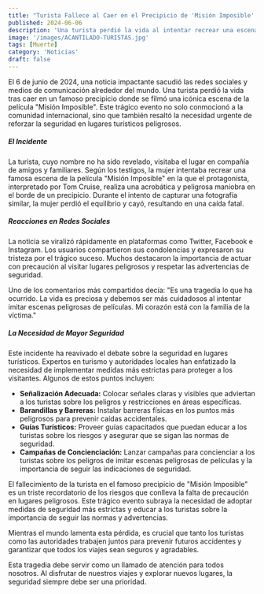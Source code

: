 ```yaml
---
title: "Turista Fallece al Caer en el Precipicio de 'Misión Imposible': Un Llamado a la Seguridad en Lugares Turísticos"
published: 2024-06-06
description: 'Una turista perdió la vida al intentar recrear una escena de "Misión Imposible" en un famoso precipicio. Este trágico evento destaca la importancia de la seguridad en lugares turísticos.'
image: '/images/ACANTILADO-TURISTAS.jpg'
tags: [Muerte]
category: 'Noticias'
draft: false 
---
```


El 6 de junio de 2024, una noticia impactante sacudió las redes sociales y medios de comunicación alrededor del mundo. Una turista perdió la vida tras caer en un famoso precipicio donde se filmó una icónica escena de la película "Misión Imposible". Este trágico evento no solo conmocionó a la comunidad internacional, sino que también resaltó la necesidad urgente de reforzar la seguridad en lugares turísticos peligrosos.

##### **El Incidente**

La turista, cuyo nombre no ha sido revelado, visitaba el lugar en compañía de amigos y familiares. Según los testigos, la mujer intentaba recrear una famosa escena de la película "Misión Imposible" en la que el protagonista, interpretado por Tom Cruise, realiza una acrobática y peligrosa maniobra en el borde de un precipicio. Durante el intento de capturar una fotografía similar, la mujer perdió el equilibrio y cayó, resultando en una caída fatal.

##### **Reacciones en Redes Sociales**

La noticia se viralizó rápidamente en plataformas como Twitter, Facebook e Instagram. Los usuarios compartieron sus condolencias y expresaron su tristeza por el trágico suceso. Muchos destacaron la importancia de actuar con precaución al visitar lugares peligrosos y respetar las advertencias de seguridad.

Uno de los comentarios más compartidos decía: "Es una tragedia lo que ha ocurrido. La vida es preciosa y debemos ser más cuidadosos al intentar imitar escenas peligrosas de películas. Mi corazón está con la familia de la víctima."

##### **La Necesidad de Mayor Seguridad**

Este incidente ha reavivado el debate sobre la seguridad en lugares turísticos. Expertos en turismo y autoridades locales han enfatizado la necesidad de implementar medidas más estrictas para proteger a los visitantes. Algunos de estos puntos incluyen:

- **Señalización Adecuada:** Colocar señales claras y visibles que adviertan a los turistas sobre los peligros y restricciones en áreas específicas.
- **Barandillas y Barreras:** Instalar barreras físicas en los puntos más peligrosos para prevenir caídas accidentales.
- **Guías Turísticos:** Proveer guías capacitados que puedan educar a los turistas sobre los riesgos y asegurar que se sigan las normas de seguridad.
- **Campañas de Concienciación:** Lanzar campañas para concienciar a los turistas sobre los peligros de imitar escenas peligrosas de películas y la importancia de seguir las indicaciones de seguridad.


El fallecimiento de la turista en el famoso precipicio de "Misión Imposible" es un triste recordatorio de los riesgos que conlleva la falta de precaución en lugares peligrosos. Este trágico evento subraya la necesidad de adoptar medidas de seguridad más estrictas y educar a los turistas sobre la importancia de seguir las normas y advertencias.

Mientras el mundo lamenta esta pérdida, es crucial que tanto los turistas como las autoridades trabajen juntos para prevenir futuros accidentes y garantizar que todos los viajes sean seguros y agradables.

Esta tragedia debe servir como un llamado de atención para todos nosotros. Al disfrutar de nuestros viajes y explorar nuevos lugares, la seguridad siempre debe ser una prioridad.
